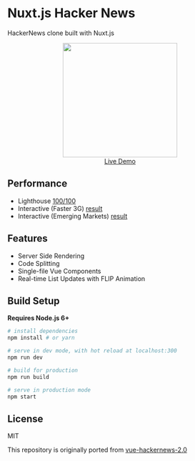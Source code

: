 # Nuxt.js Hacker News
HackerNews clone built with Nuxt.js

<p align="center">
  <a href="https://hn.nuxtjs.org" target="_blank">
    <img src="https://cloud.githubusercontent.com/assets/5158436/26785443/a70cfa48-4a17-11e7-9cda-1333932baf5c.png" width="256px">
    <br>
    Live Demo
  </a>
</p>

## Performance

- Lighthouse [100/100](https://cdn.rawgit.com/Atinux/e2f424e6794babc00d2158406b0ab37d/raw/7ed7607325dd3e1d1ae26bff14d49032ed8656d5/lighthouse-result-nuxt.html)
- Interactive (Faster 3G) [result](https://www.webpagetest.org/result/170605_F3_805beee9baa2d3c0542176e79cdb148c/)
- Interactive (Emerging Markets) [result](https://www.webpagetest.org/result/170605_EQ_144)

## Features

- Server Side Rendering
- Code Splitting
- Single-file Vue Components
- Real-time List Updates with FLIP Animation

## Build Setup

**Requires Node.js 6+**

``` bash
# install dependencies
npm install # or yarn

# serve in dev mode, with hot reload at localhost:300
npm run dev

# build for production
npm run build

# serve in production mode
npm start
```

## License

MIT

This repository is originally ported from [vue-hackernews-2.0](https://github.com/vuejs/vue-hackernews-2.0)
